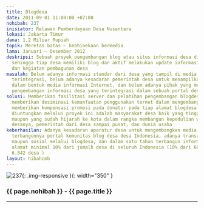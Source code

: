 ```yaml
---
title: Blogdesa
date: 2011-09-01 11:08:00 +07:00
nohibah: 237
inisiator: Relawan Pemberdayaan Desa Nusantara
lokasi: Jakarta Timur
dana: 1,2 Miliar Rupiah
topik: Meretas batas – kebhinekaan bermedia
lama: Januari – Desember 2012
deskripsi: Sebuah proyek pengembangan blog atau situs informasi desa di seluruh Indonesia
  sehingga tiap desa memiliki blog dan aktif melakukan update informasi potensi, pemasalahan,
  dan kegiatan pembagunan desa
masalah: Belum adanya informasi standar dari desa yang tampil di media internet yang
  terintegrasi, belum adanya kesadaran pemerintah desa untuk menampilkan profil desa
  dalam bentuk media informasi Internet, dan belum adanya pihak yang merasa perlu
  pengembangan informasi desa yang terintegrasi dalam sebuah portal desa
solusi: Memberikan fasilitasi server dan pelatihan pengembangan blogdesa secara gratis,
  memberikan desiminasi kemanfaatan penggunakan ternet dalam mengembangkan desa, dan
  memberikan kompensasi promosi pada donatur pada tiap alamat blogdesa. Pihak yang
  diuntungkan melalui proyek ini adalah masyarakat desa baik yang tinggal di desa
  maupun yang sudah hijarah ke kota dalam rangka membangun kepedulian warga terhadap
  desanya, pemerintah dari desa sampai pusat, dan dunia usaha
keberhasilan: Adanya kesadaran aparatur desa untuk mengembangkan media informasi perdesaan,
  terbangunnya portal komunitas blog desa desa Indonesia, adanya transaksi baik ekonomi
  maupun sosial melalui blogdesa, dan dalam satu tahun terbangun informasi dengan
  alamat minimal 10% dari jumalh desa di seluruh Indonesia (10% dari 68.425 desa =
  6.842 desa )
layout: hibahcmb
---
```


![237](/static/img/hibahcmb/237.png){: .img-responsive }{: width="350" }

### {{ page.nohibah }} - {{ page.title }}

---
